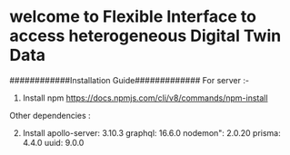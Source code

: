 # welcome to Flexible Interface to access heterogeneous Digital Twin Data

############Installation Guide#############
For server :-

1. Install npm 
https://docs.npmjs.com/cli/v8/commands/npm-install

Other dependencies :

2. Install 
    apollo-server: 3.10.3
    graphql: 16.6.0
    nodemon": 2.0.20
    prisma: 4.4.0
    uuid: 9.0.0 
